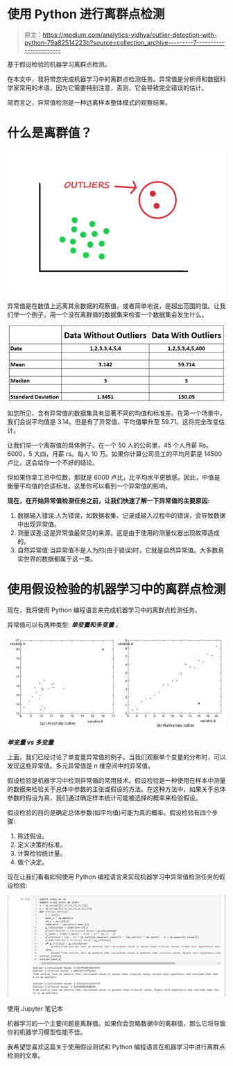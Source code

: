 # 使用 Python 进行离群点检测

> 原文：<https://medium.com/analytics-vidhya/outlier-detection-with-python-79a82514223b?source=collection_archive---------7----------------------->

基于假设检验的机器学习离群点检测。

在本文中，我将带您完成机器学习中的离群点检测任务。异常值是分析师和数据科学家常用的术语，因为它需要特别注意，否则，它会导致完全错误的估计。

简而言之，异常值检测是一种远离样本整体模式的观察结果。

# 什么是离群值？

![](img/46f9d15d5677979f46467ea82cd38e94.png)

异常值是在数值上远离其余数据的观察值，或者简单地说，是超出范围的值。让我们举一个例子，用一个没有离群值的数据集来检查一个数据集会发生什么。

![](img/d59e8e1215320308aab7335b4fee811f.png)

如您所见，含有异常值的数据集具有显著不同的均值和标准差。在第一个场景中，我们会说平均值是 3.14。但是有了异常值，平均值攀升至 59.71。这将完全改变估计。

让我们举一个离群值的具体例子。在一个 50 人的公司里，45 个人月薪 Rs。6000，5 大四，月薪 rs。每人 10 万。如果你计算公司员工的平均月薪是 14500 卢比，这会给你一个不好的结论。

但如果你拿工资中位数，那就是 6000 卢比，比平均水平更敏感。因此，中值是衡量平均值的合适标准。这里你可以看到一个异常值的影响。

**现在，在开始异常值检测任务之前，让我们快速了解一下异常值的主要原因:**

1.  数据输入错误:人为错误，如数据收集、记录或输入过程中的错误，会导致数据中出现异常值。
2.  测量误差:这是异常值最常见的来源。这是由于使用的测量仪器出现故障造成的。
3.  自然异常值:当异常值不是人为的(由于错误)时，它就是自然异常值。大多数真实世界的数据都属于这一类。

# 使用假设检验的机器学习中的离群点检测

现在，我将使用 Python 编程语言来完成机器学习中的离群点检测任务。

异常值可以有两种类型: ***单变量和多变量*** 。

![](img/8b15b6604e9a5714e0732d9cf78fee65.png)

***单变量 vs 多变量***

上面，我们已经讨论了单变量异常值的例子。当我们观察单个变量的分布时，可以发现这些异常值。多元异常值是 n 维空间中的异常值。

假设检验是机器学习中检测异常值的常用技术。假设检验是一种使用在样本中测量的数据来检验关于总体中参数的主张或假设的方法。在这种方法中，如果关于总体参数的假设为真，我们通过确定样本统计可能被选择的概率来检验假设。

假设检验的目的是确定总体参数(如平均值)可能为真的概率。假设检验有四个步骤:

1.  陈述假设。
2.  定义决策的标准。
3.  计算检验统计量。
4.  做个决定。

现在让我们看看如何使用 Python 编程语言来实现机器学习中异常值检测任务的假设检验:

![](img/7f352ec38f5895617f50cd000bb2afdc.png)

使用 Jupyter 笔记本

机器学习的一个主要问题是离群值。如果你会忽略数据中的离群值，那么它将导致你的机器学习模型性能不佳。

我希望您喜欢这篇关于使用假设测试和 Python 编程语言在机器学习中进行离群点检测的文章。